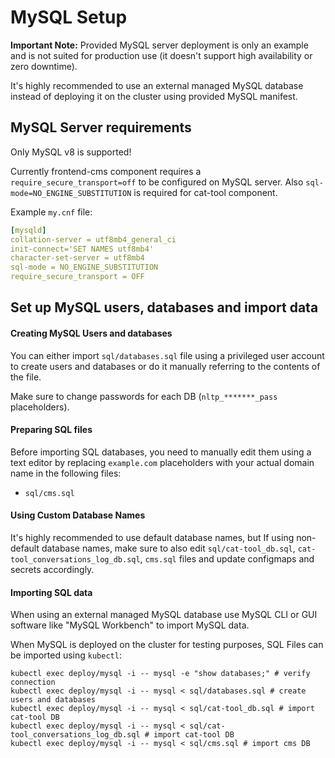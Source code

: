 # MySQL Setup

**Important Note:** Provided MySQL server deployment is only an example and is not suited for production use (it doesn't support high availability or zero downtime).&#x20;

It's highly recommended to use an external managed MySQL database instead of deploying it on the cluster using provided MySQL manifest.

## MySQL Server requirements

Only MySQL v8 is supported!

Currently frontend-cms component requires a `require_secure_transport=off` to be configured on MySQL server. Also `sql-mode=NO_ENGINE_SUBSTITUTION` is required for cat-tool component.

Example `my.cnf` file:

```yaml
[mysqld]
collation-server = utf8mb4_general_ci
init-connect='SET NAMES utf8mb4'
character-set-server = utf8mb4
sql-mode = NO_ENGINE_SUBSTITUTION
require_secure_transport = OFF
```

## Set up MySQL users, databases and import data

#### Creating MySQL Users and databases

You can either import `sql/databases.sql` file using a privileged user account to create users and databases or do it manually referring to the contents of the file.

Make sure to change passwords for each DB (`nltp_*******_pass` placeholders).

#### Preparing SQL files

Before importing SQL databases, you need to manually edit them using a text editor by replacing `example.com` placeholders with your actual domain name in the following files:

* `sql/cms.sql`

#### Using Custom Database Names

It's highly recommended to use default database names, but If using non-default database names, make sure to also edit `sql/cat-tool_db.sql`, `cat-tool_conversations_log_db.sql`, `cms.sql` files and update configmaps and secrets accordingly.

#### Importing SQL data

When using an external managed MySQL database use MySQL CLI or GUI software like "MySQL Workbench" to import MySQL data.

When MySQL is deployed on the cluster for testing purposes, SQL Files can be imported using `kubectl`:

```
kubectl exec deploy/mysql -i -- mysql -e "show databases;" # verify connection
kubectl exec deploy/mysql -i -- mysql < sql/databases.sql # create users and databases
kubectl exec deploy/mysql -i -- mysql < sql/cat-tool_db.sql # import cat-tool DB
kubectl exec deploy/mysql -i -- mysql < sql/cat-tool_conversations_log_db.sql # import cat-tool DB
kubectl exec deploy/mysql -i -- mysql < sql/cms.sql # import cms DB
```
